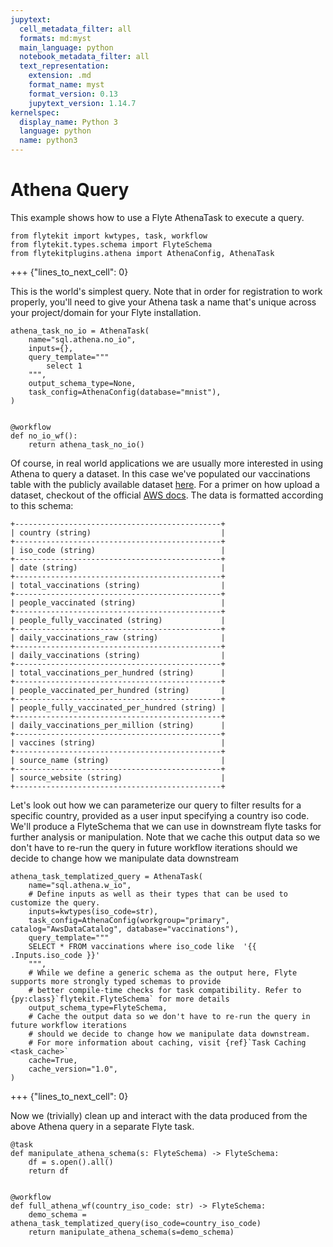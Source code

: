 ```yaml
---
jupytext:
  cell_metadata_filter: all
  formats: md:myst
  main_language: python
  notebook_metadata_filter: all
  text_representation:
    extension: .md
    format_name: myst
    format_version: 0.13
    jupytext_version: 1.14.7
kernelspec:
  display_name: Python 3
  language: python
  name: python3
---
```


# Athena Query

This example shows how to use a Flyte AthenaTask to execute a query.

```{code-cell}
from flytekit import kwtypes, task, workflow
from flytekit.types.schema import FlyteSchema
from flytekitplugins.athena import AthenaConfig, AthenaTask
```

+++ {"lines_to_next_cell": 0}

This is the world's simplest query. Note that in order for registration to work properly, you'll need to give your
Athena task a name that's unique across your project/domain for your Flyte installation.

```{code-cell}
athena_task_no_io = AthenaTask(
    name="sql.athena.no_io",
    inputs={},
    query_template="""
        select 1
    """,
    output_schema_type=None,
    task_config=AthenaConfig(database="mnist"),
)


@workflow
def no_io_wf():
    return athena_task_no_io()
```

Of course, in real world applications we are usually more interested in using Athena to query a dataset.
In this case we've populated our vaccinations table with the publicly available dataset
[here](https://www.kaggle.com/gpreda/covid-world-vaccination-progress).
For a primer on how upload a dataset, checkout of the official
[AWS docs](https://docs.aws.amazon.com/quicksight/latest/user/create-a-data-set-athena.html).
The data is formatted according to this schema:

```{eval-rst}
+----------------------------------------------+
| country (string)                             |
+----------------------------------------------+
| iso_code (string)                            |
+----------------------------------------------+
| date (string)                                |
+----------------------------------------------+
| total_vaccinations (string)                  |
+----------------------------------------------+
| people_vaccinated (string)                   |
+----------------------------------------------+
| people_fully_vaccinated (string)             |
+----------------------------------------------+
| daily_vaccinations_raw (string)              |
+----------------------------------------------+
| daily_vaccinations (string)                  |
+----------------------------------------------+
| total_vaccinations_per_hundred (string)      |
+----------------------------------------------+
| people_vaccinated_per_hundred (string)       |
+----------------------------------------------+
| people_fully_vaccinated_per_hundred (string) |
+----------------------------------------------+
| daily_vaccinations_per_million (string)      |
+----------------------------------------------+
| vaccines (string)                            |
+----------------------------------------------+
| source_name (string)                         |
+----------------------------------------------+
| source_website (string)                      |
+----------------------------------------------+
```

Let's look out how we can parameterize our query to filter results for a specific country, provided as a user input
specifying a country iso code.
We'll produce a FlyteSchema that we can use in downstream flyte tasks for further analysis or manipulation.
Note that we cache this output data so we don't have to re-run the query in future workflow iterations
should we decide to change how we manipulate data downstream

```{code-cell}
athena_task_templatized_query = AthenaTask(
    name="sql.athena.w_io",
    # Define inputs as well as their types that can be used to customize the query.
    inputs=kwtypes(iso_code=str),
    task_config=AthenaConfig(workgroup="primary", catalog="AwsDataCatalog", database="vaccinations"),
    query_template="""
    SELECT * FROM vaccinations where iso_code like  '{{ .Inputs.iso_code }}'
    """,
    # While we define a generic schema as the output here, Flyte supports more strongly typed schemas to provide
    # better compile-time checks for task compatibility. Refer to {py:class}`flytekit.FlyteSchema` for more details
    output_schema_type=FlyteSchema,
    # Cache the output data so we don't have to re-run the query in future workflow iterations
    # should we decide to change how we manipulate data downstream.
    # For more information about caching, visit {ref}`Task Caching <task_cache>`
    cache=True,
    cache_version="1.0",
)
```

+++ {"lines_to_next_cell": 0}

Now we (trivially) clean up and interact with the data produced from the above Athena query in a separate Flyte task.

```{code-cell}
@task
def manipulate_athena_schema(s: FlyteSchema) -> FlyteSchema:
    df = s.open().all()
    return df


@workflow
def full_athena_wf(country_iso_code: str) -> FlyteSchema:
    demo_schema = athena_task_templatized_query(iso_code=country_iso_code)
    return manipulate_athena_schema(s=demo_schema)
```
